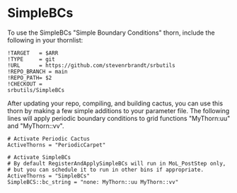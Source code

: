 # SimpleBCs

To use the SimpleBCs "Simple Boundary Conditions" thorn, include the following in your thornlist:

```
!TARGET   = $ARR
!TYPE     = git
!URL      = https://github.com/stevenrbrandt/srbutils
!REPO_BRANCH = main
!REPO_PATH= $2
!CHECKOUT =
srbutils/SimpleBCs
```

After updating your repo, compiling, and building cactus, you can use this thorn by making a few simple additions to your parameter file. The following lines will apply periodic boundary conditions to grid functions "MyThorn:uu" and "MyThorn::vv".

```
# Activate Periodic Cactus
ActiveThorns = "PeriodicCarpet"

# Activate SimpleBCs
# By default RegisterAndApplySimpleBCs will run in MoL_PostStep only,
# but you can schedule it to run in other bins if appropriate.
ActiveThorns = "SimpleBCs"
SimpleBCS::bc_string = "none: MyThorn::uu MyThorn::vv"
```
